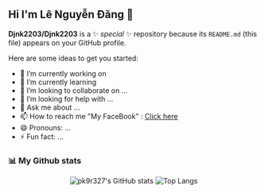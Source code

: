 ## Hi I'm Lê Nguyễn Đăng 👋


**Djnk2203/Djnk2203** is a ✨ _special_ ✨ repository because its `README.md` (this file) appears on your GitHub profile.

Here are some ideas to get you started:

- 🔭 I’m currently working on 
- 🌱 I’m currently learning 
- 👯 I’m looking to collaborate on ...
- 🤔 I’m looking for help with ...
- 💬 Ask me about ...
- 📫 How to reach me "My FaceBook" : [Click here](https://www.facebook.com/Djnk22/)
- 😄 Pronouns: ...
- ⚡ Fun fact: ...
### 📊 My Github stats
<div align="center">
  
  ![pk9r327's GitHub stats](https://github-readme-stats.vercel.app/api?username=Djnk2203)
  ![Top Langs](https://github-readme-stats.vercel.app/api/top-langs/?username=Djnk2203&langs_count=3)
</div>
